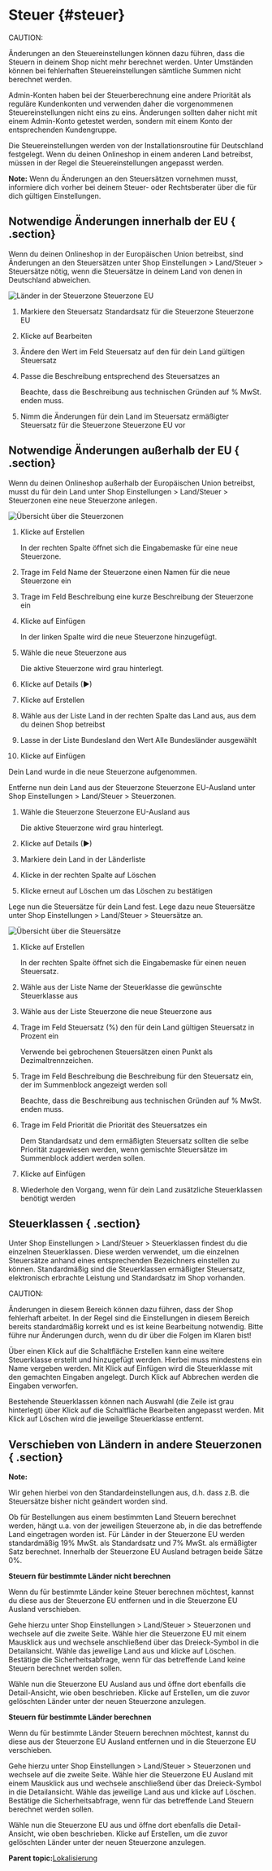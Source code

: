 # Steuer {#steuer}

CAUTION:

Änderungen an den Steuereinstellungen können dazu führen, dass die Steuern in deinem Shop nicht mehr berechnet werden. Unter Umständen können bei fehlerhaften Steuereinstellungen sämtliche Summen nicht berechnet werden.

Admin-Konten haben bei der Steuerberechnung eine andere Priorität als reguläre Kundenkonten und verwenden daher die vorgenommenen Steuereinstellungen nicht eins zu eins. Änderungen sollten daher nicht mit einem Admin-Konto getestet werden, sondern mit einem Konto der entsprechenden Kundengruppe.

Die Steuereinstellungen werden von der Installationsroutine für Deutschland festgelegt. Wenn du deinen Onlineshop in einem anderen Land betreibst, müssen in der Regel die Steuereinstellungen angepasst werden.

**Note:** Wenn du Änderungen an den Steuersätzen vornehmen musst, informiere dich vorher bei deinem Steuer- oder Rechtsberater über die für dich gültigen Einstellungen.

## Notwendige Änderungen innerhalb der EU { .section}

Wenn du deinen Onlineshop in der Europäischen Union betreibst, sind Änderungen an den Steuersätzen unter Shop Einstellungen \> Land/Steuer \> Steuersätze nötig, wenn die Steuersätze in deinem Land von denen in Deutschland abweichen.

![](Bilder/Abb056_LaenderInDerSteuerzoneSteuerzoneEU.PNG "Länder in der Steuerzone Steuerzone EU")

1.  Markiere den Steuersatz Standardsatz für die Steuerzone Steuerzone EU
2.  Klicke auf Bearbeiten
3.  Ändere den Wert im Feld Steuersatz auf den für dein Land gültigen Steuersatz
4.  Passe die Beschreibung entsprechend des Steuersatzes an

    Beachte, dass die Beschreibung aus technischen Gründen auf % MwSt. enden muss.

5.  Nimm die Änderungen für dein Land im Steuersatz ermäßigter Steuersatz für die Steuerzone Steuerzone EU vor

## Notwendige Änderungen außerhalb der EU { .section}

Wenn du deinen Onlineshop außerhalb der Europäischen Union betreibst, musst du für dein Land unter Shop Einstellungen \> Land/Steuer \> Steuerzonen eine neue Steuerzone anlegen.

![](Bilder/Abb057_UebersichtUeberDieSteuerzonen.PNG "Übersicht über die Steuerzonen")

1.  Klicke auf Erstellen

    In der rechten Spalte öffnet sich die Eingabemaske für eine neue Steuerzone.

2.  Trage im Feld Name der Steuerzone einen Namen für die neue Steuerzone ein
3.  Trage im Feld Beschreibung eine kurze Beschreibung der Steuerzone ein
4.  Klicke auf Einfügen

    In der linken Spalte wird die neue Steuerzone hinzugefügt.

5.  Wähle die neue Steuerzone aus

    Die aktive Steuerzone wird grau hinterlegt.

6.  Klicke auf Details \(►\)
7.  Klicke auf Erstellen
8.  Wähle aus der Liste Land in der rechten Spalte das Land aus, aus dem du deinen Shop betreibst
9.  Lasse in der Liste Bundesland den Wert Alle Bundesländer ausgewählt
10. Klicke auf Einfügen

Dein Land wurde in die neue Steuerzone aufgenommen.

Entferne nun dein Land aus der Steuerzone Steuerzone EU-Ausland unter Shop Einstellungen \> Land/Steuer \> Steuerzonen.

1.  Wähle die Steuerzone Steuerzone EU-Ausland aus

    Die aktive Steuerzone wird grau hinterlegt.

2.  Klicke auf Details \(►\)
3.  Markiere dein Land in der Länderliste
4.  Klicke in der rechten Spalte auf Löschen
5.  Klicke erneut auf Löschen um das Löschen zu bestätigen

Lege nun die Steuersätze für dein Land fest. Lege dazu neue Steuersätze unter Shop Einstellungen \> Land/Steuer \> Steuersätze an.

![](Bilder/Abb058_UebersichtUeberDieSteuersaetze.PNG "Übersicht über die Steuersätze")

1.  Klicke auf Erstellen

    In der rechten Spalte öffnet sich die Eingabemaske für einen neuen Steuersatz.

2.  Wähle aus der Liste Name der Steuerklasse die gewünschte Steuerklasse aus
3.  Wähle aus der Liste Steuerzone die neue Steuerzone aus
4.  Trage im Feld Steuersatz \(%\) den für dein Land gültigen Steuersatz in Prozent ein

    Verwende bei gebrochenen Steuersätzen einen Punkt als Dezimaltrennzeichen.

5.  Trage im Feld Beschreibung die Beschreibung für den Steuersatz ein, der im Summenblock angezeigt werden soll

    Beachte, dass die Beschreibung aus technischen Gründen auf % MwSt. enden muss.

6.  Trage im Feld Priorität die Priorität des Steuersatzes ein

    Dem Standardsatz und dem ermäßigten Steuersatz sollten die selbe Priorität zugewiesen werden, wenn gemischte Steuersätze im Summenblock addiert werden sollen.

7.  Klicke auf Einfügen
8.  Wiederhole den Vorgang, wenn für dein Land zusätzliche Steuerklassen benötigt werden

## Steuerklassen { .section}

Unter Shop Einstellungen \> Land/Steuer \> Steuerklassen findest du die einzelnen Steuerklassen. Diese werden verwendet, um die einzelnen Steuersätze anhand eines entsprechenden Bezeichners einstellen zu können. Standardmäßig sind die Steuerklassen ermäßigter Steuersatz, elektronisch erbrachte Leistung und Standardsatz im Shop vorhanden.

CAUTION:

Änderungen in diesem Bereich können dazu führen, dass der Shop fehlerhaft arbeitet. In der Regel sind die Einstellungen in diesem Bereich bereits standardmäßig korrekt und es ist keine Bearbeitung notwendig. Bitte führe nur Änderungen durch, wenn du dir über die Folgen im Klaren bist!

Über einen Klick auf die Schaltfläche Erstellen kann eine weitere Steuerklasse erstellt und hinzugefügt werden. Hierbei muss mindestens ein Name vergeben werden. Mit Klick auf Einfügen wird die Steuerklasse mit den gemachten Eingaben angelegt. Durch Klick auf Abbrechen werden die Eingaben verworfen.

Bestehende Steuerklassen können nach Auswahl \(die Zeile ist grau hinterlegt\) über Klick auf die Schaltfläche Bearbeiten angepasst werden. Mit Klick auf Löschen wird die jeweilige Steuerklasse entfernt.

## Verschieben von Ländern in andere Steuerzonen { .section}

**Note:**

Wir gehen hierbei von den Standardeinstellungen aus, d.h. dass z.B. die Steuersätze bisher nicht geändert worden sind.

Ob für Bestellungen aus einem bestimmten Land Steuern berechnet werden, hängt u.a. von der jeweiligen Steuerzone ab, in die das betreffende Land eingetragen worden ist. Für Länder in der Steuerzone EU werden standardmäßig 19% MwSt. als Standardsatz und 7% MwSt. als ermäßigter Satz berechnet. Innerhalb der Steuerzone EU Ausland betragen beide Sätze 0%.

**Steuern für bestimmte Länder nicht berechnen**

Wenn du für bestimmte Länder keine Steuer berechnen möchtest, kannst du diese aus der Steuerzone EU entfernen und in die Steuerzone EU Ausland verschieben.

Gehe hierzu unter Shop Einstellungen \> Land/Steuer \> Steuerzonen und wechsele auf die zweite Seite. Wähle hier die Steuerzone EU mit einem Mausklick aus und wechsele anschließend über das Dreieck-Symbol in die Detailansicht. Wähle das jeweilige Land aus und klicke auf Löschen. Bestätige die Sicherheitsabfrage, wenn für das betreffende Land keine Steuern berechnet werden sollen.

Wähle nun die Steuerzone EU Ausland aus und öffne dort ebenfalls die Detail-Ansicht, wie oben beschrieben. Klicke auf Erstellen, um die zuvor gelöschten Länder unter der neuen Steuerzone anzulegen.

**Steuern für bestimmte Länder berechnen**

Wenn du für bestimmte Länder Steuern berechnen möchtest, kannst du diese aus der Steuerzone EU Ausland entfernen und in die Steuerzone EU verschieben.

Gehe hierzu unter Shop Einstellungen \> Land/Steuer \> Steuerzonen und wechsele auf die zweite Seite. Wähle hier die Steuerzone EU Ausland mit einem Mausklick aus und wechsele anschließend über das Dreieck-Symbol in die Detailansicht. Wähle das jeweilige Land aus und klicke auf Löschen. Bestätige die Sicherheitsabfrage, wenn für das betreffende Land Steuern berechnet werden sollen.

Wähle nun die Steuerzone EU aus und öffne dort ebenfalls die Detail-Ansicht, wie oben beschrieben. Klicke auf Erstellen, um die zuvor gelöschten Länder unter der neuen Steuerzone anzulegen.

**Parent topic:**[Lokalisierung](6_Lokalisierung.md)

